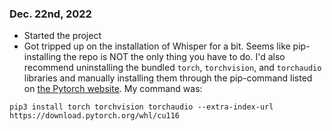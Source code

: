 ### Dec. 22nd, 2022
- Started the project
- Got tripped up on the installation of Whisper for a bit. Seems like pip-installing the repo is NOT the only thing you 
have to do. I'd also recommend uninstalling the bundled `torch`, `torchvision`, and `torchaudio` libraries and manually
installing them through the pip-command listed on [the Pytorch website](https://pytorch.org/get-started/locally/#start-locally).
My command was: 

```shell
pip3 install torch torchvision torchaudio --extra-index-url https://download.pytorch.org/whl/cu116
```